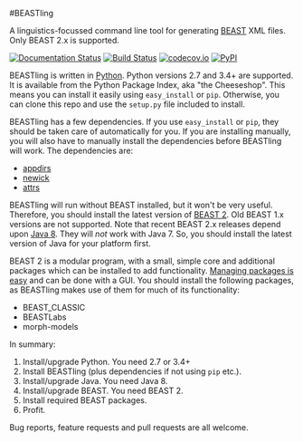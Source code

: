 #BEASTling

A linguistics-focussed command line tool for generating
[BEAST](http://beast2.org) XML files.  Only BEAST 2.x is supported.

[![Documentation Status](https://readthedocs.org/projects/beastling/badge/?version=latest)](http://beastling.readthedocs.org/en/latest/?badge=latest)
[![Build Status](https://travis-ci.org/lmaurits/BEASTling.svg?branch=develop)](https://travis-ci.org/lmaurits/BEASTling)
[![codecov.io](http://codecov.io/github/lmaurits/BEASTling/coverage.svg?branch=develop)](http://codecov.io/github/lmaurits/BEASTling?branch=develop)
[![PyPI](https://img.shields.io/pypi/v/beastling.svg)](https://pypi.python.org/pypi/beastling)

BEASTling is written in [Python](http://python.org).  Python versions 2.7 and
3.4+ are supported.  It is available from the Python Package Index, aka "the
Cheeseshop".  This means you can install it easily using `easy_install` or
`pip`.  Otherwise, you can clone this repo and use the `setup.py` file
included to install.

BEASTling has a few dependencies.  If you use `easy_install` or `pip`, they
should be taken care of automatically for you.  If you are installing manually,
you will also have to manually install the dependencies before BEASTling will
work.  The dependencies are:

* [appdirs](https://pypi.python.org/pypi/appdirs)
* [newick](https://pypi.python.org/pypi/newick)
* [attrs](https://pypi.python.org/pypi/attrs)

BEASTling will run without BEAST installed, but it won't be very useful.
Therefore, you should install the latest version of [BEAST
2](http://beast2.org/).  Old BEAST 1.x versions are not supported.  Note that
recent BEAST 2.x releases depend upon [Java
8](http://www.oracle.com/technetwork/java/javase/overview/java8-2100321.html).
They will *not* work with Java 7.  So, you should install the latest version of
Java for your platform first.

BEAST 2 is a modular program, with a small, simple core and additional packages
which can be installed to add functionality.  [Managing packages is
easy](http://beast2.org/managing-packages/) and can be done with a GUI.  You
should install the following packages, as BEASTling makes use of them for much
of its functionality:

* BEAST_CLASSIC
* BEASTLabs
* morph-models

In summary:

1. Install/upgrade Python.  You need 2.7 or 3.4+
2. Install BEASTling (plus dependencies if not using `pip` etc.).
3. Install/upgrade Java.  You need Java 8.
4. Install/upgrade BEAST.  You need BEAST 2.
5. Install required BEAST packages.
6. Profit.

Bug reports, feature requests and pull requests are all welcome.
